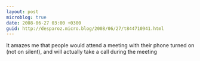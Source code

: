 ```yaml
---
layout: post
microblog: true
date: 2008-06-27 03:00 +0300
guid: http://desparoz.micro.blog/2008/06/27/t844710941.html
---
```

It amazes me that people would attend a meeting with their phone turned on (not on silent), and will actually take a call during the meeting
